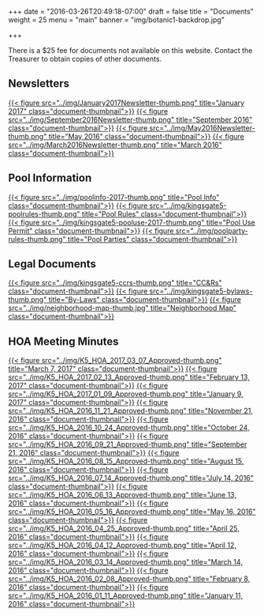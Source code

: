 +++
date = "2016-03-26T20:49:18-07:00"
draft = false
title = "Documents"
weight = 25
menu = "main"
banner = "img/botanic1-backdrop.jpg"

+++


<div class="alert alert-warning" role="alert">
There is a $25 fee for documents not available on this website. Contact the Treasurer to obtain copies of other documents.
</div>

## Newsletters

[{{< figure src="../img/January2017Newsletter-thumb.png" title="January 2017" class="document-thumbnail">}}](../pdf/January2017Newsletter.pdf)
[{{< figure src="../img/September2016Newsletter-thumb.png" title="September 2016" class="document-thumbnail">}}](../pdf/September2016Newsletter.pdf)
[{{< figure src="../img/May2016Newsletter-thumb.png" title="May 2016" class="document-thumbnail">}}](../pdf/May2016Newsletter.pdf)
[{{< figure src="../img/March2016Newsletter-thumb.png" title="March 2016" class="document-thumbnail">}}](../pdf/March2016Newsletter.pdf)

## Pool Information

[{{< figure src="../img/poolinfo-2017-thumb.png" title="Pool Info" class="document-thumbnail">}}](../pdf/poolinfo-2017.pdf)
[{{< figure src="../img/kingsgate5-poolrules-thumb.png" title="Pool Rules" class="document-thumbnail">}}](../pdf/kingsgate5-poolrules.pdf)
[{{< figure src="../img/kingsgate5-pooluse-2017-thumb.png" title="Pool Use Permit" class="document-thumbnail">}}](../pdf/kingsgate5-pooluse-2017.pdf)
[{{< figure src="../img/poolparty-rules-thumb.png" title="Pool Parties" class="document-thumbnail">}}](../pdf/poolparty-rules.pdf)

## Legal Documents

[{{< figure src="../img/kingsgate5-ccrs-thumb.png" title="CC&Rs" class="document-thumbnail">}}](../pdf/kingsgate5-ccrs.pdf)
[{{< figure src="../img/kingsgate5-bylaws-thumb.png" title="By-Laws" class="document-thumbnail">}}](../pdf/kingsgate5-bylaws.pdf)
[{{< figure src="../img/neighborhood-map-thumb.jpg" title="Neighborhood Map" class="document-thumbnail">}}](../img/neighborhood-map.jpg)

## HOA Meeting Minutes

[{{< figure src="../img/K5_HOA_2017_03_07_Approved-thumb.png" title="March 7, 2017" class="document-thumbnail">}}](../pdf/K5_HOA_2017_03_07_Approved.pdf)
[{{< figure src="../img/K5_HOA_2017_02_13_Approved-thumb.png" title="February 13, 2017" class="document-thumbnail">}}](../pdf/K5_HOA_2017_02_13_Approved.pdf)
[{{< figure src="../img/K5_HOA_2017_01_09_Approved-thumb.png" title="January 9, 2017" class="document-thumbnail">}}](../pdf/K5_HOA_2017_01_09_Approved.pdf)
[{{< figure src="../img/K5_HOA_2016_11_21_Approved-thumb.png" title="November 21, 2016" class="document-thumbnail">}}](../pdf/K5_HOA_2016_11_21_Approved.pdf)
[{{< figure src="../img/K5_HOA_2016_10_24_Approved-thumb.png" title="October 24, 2016" class="document-thumbnail">}}](../pdf/K5_HOA_2016_10_24_Approved.pdf)
[{{< figure src="../img/K5_HOA_2016_09_21_Approved-thumb.png" title="September 21, 2016" class="document-thumbnail">}}](../pdf/K5_HOA_2016_09_21_Approved.pdf)
[{{< figure src="../img/K5_HOA_2016_08_15_Approved-thumb.png" title="August 15, 2016" class="document-thumbnail">}}](../pdf/K5_HOA_2016_08_15_Approved.pdf)
[{{< figure src="../img/K5_HOA_2016_07_14_Approved-thumb.png" title="July 14, 2016" class="document-thumbnail">}}](../pdf/K5_HOA_2016_07_14_Approved.pdf)
[{{< figure src="../img/K5_HOA_2016_06_13_Approved-thumb.png" title="June 13, 2016" class="document-thumbnail">}}](../pdf/K5_HOA_2016_06_13_Approved.pdf)
[{{< figure src="../img/K5_HOA_2016_05_16_Approved-thumb.png" title="May 16, 2016" class="document-thumbnail">}}](../pdf/K5_HOA_2016_05_16_Approved.pdf)
[{{< figure src="../img/K5_HOA_2016_04_25_Approved-thumb.png" title="April 25, 2016" class="document-thumbnail">}}](../pdf/K5_HOA_2016_04_25_Approved.pdf)
[{{< figure src="../img/K5_HOA_2016_04_12_Approved-thumb.png" title="April 12, 2016" class="document-thumbnail">}}](../pdf/K5_HOA_2016_04_12_Approved.pdf)
[{{< figure src="../img/K5_HOA_2016_03_14_Approved-thumb.png" title="March 14, 2016" class="document-thumbnail">}}](../pdf/K5_HOA_2016_03_14_Approved.pdf)
[{{< figure src="../img/K5_HOA_2016_02_08_Approved-thumb.png" title="February 8, 2016" class="document-thumbnail">}}](../pdf/K5_HOA_2016_02_08_Approved.pdf)
[{{< figure src="../img/K5_HOA_2016_01_11_Approved-thumb.png" title="January 11, 2016" class="document-thumbnail">}}](../pdf/K5_HOA_2016_01_11_Approved.pdf)

